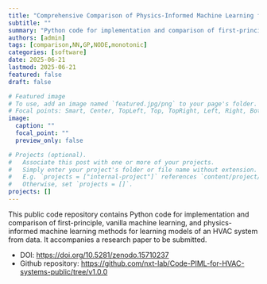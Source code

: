 ```yaml
---
title: "Comprehensive Comparison of Physics-Informed Machine Learning for Data-Driven Modeling of HVAC Systems"
subtitle: ""
summary: "Python code for implementation and comparison of first-principle, vanilla machine learning, and physics-informed machine learning methods for learning models of an HVAC system from data."
authors: [admin]
tags: [comparison,NN,GP,NODE,monotonic]
categories: [software]
date: 2025-06-21
lastmod: 2025-06-21
featured: false
draft: false

# Featured image
# To use, add an image named `featured.jpg/png` to your page's folder.
# Focal points: Smart, Center, TopLeft, Top, TopRight, Left, Right, BottomLeft, Bottom, BottomRight.
image:
  caption: ""
  focal_point: ""
  preview_only: false

# Projects (optional).
#   Associate this post with one or more of your projects.
#   Simply enter your project's folder or file name without extension.
#   E.g. `projects = ["internal-project"]` references `content/project/deep-learning/index.md`.
#   Otherwise, set `projects = []`.
projects: []
---
```


This public code repository contains Python code for implementation and comparison of first-principle, vanilla machine learning, and physics-informed machine learning methods for learning models of an HVAC system from data.  It accompanies a research paper to be submitted.

- DOI: https://doi.org/10.5281/zenodo.15710237
- Github repository: https://github.com/nxt-lab/Code-PIML-for-HVAC-systems-public/tree/v1.0.0